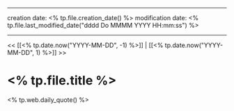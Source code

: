 

--- 
creation date: <% tp.file.creation_date() %> modification date:
<% tp.file.last_modified_date("dddd Do MMMM YYYY HH:mm:ss") %> 

---
<< [[<% tp.date.now("YYYY-MM-DD", -1) %>]] | [[<% tp.date.now("YYYY-MM-DD", 1) %>]] >> 

# <% tp.file.title %> 

<% tp.web.daily_quote() %>